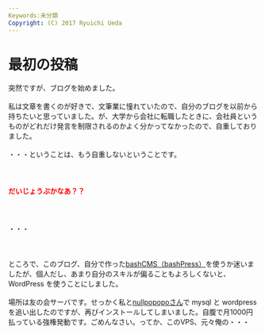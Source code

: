 ```yaml
---
Keywords:未分類
Copyright: (C) 2017 Ryuichi Ueda
---
```

# 最初の投稿
突然ですが、ブログを始めました。<br />
<br />
私は文章を書くのが好きで、文筆業に憧れていたので、自分のブログを以前から持ちたいと思っていました。が、大学から会社に転職したときに、会社員というものがどれだけ発言を制限されるのかよく分かってなかったので、自重しておりました。<br />
<br />
・・・ということは、もう自重しないということです。<br />
<br />
&nbsp;<br />
<br />
<span style="color: #ff0000;"><strong>だいじょうぶかなあ？？<span style="line-height: 1.714285714; font-size: 1rem;"> </span></strong></span><br />
<br />
&nbsp;<br />
<br />
・・・<br />
<br />
&nbsp;<br />
<br />
ところで、このブログ、自分で作った<a title="bashCMS" href="http://www.usptomo.com/?PAGE=20120207AVB" target="_blank">bashCMS（bashPress）</a>を使うか迷いましたが、個人だし、あまり自分のスキルが偏ることもよろしくないと、 WordPress を使うことにしました。<br />
<br />
場所は友の会サーバです。せっかく私と<a href="http://nullpopopo.blogcube.info/" target="_blank">nullpopopoさん</a>で mysql と wordpress を追い出したのですが、再びインストールしてしまいました。自腹で月1000円払っている強権発動です。ごめんなさい。ってか、このVPS、元々俺の・・・
